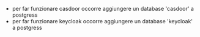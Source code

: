 - per far funzionare casdoor occorre aggiungere un database 'casdoor' a postgress
- per far funzionare keycloak occorre aggiungere un database 'keycloak' a postgress
